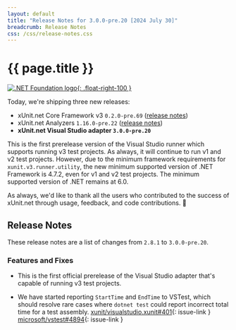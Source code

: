 ```yaml
---
layout: default
title: "Release Notes for 3.0.0-pre.20 [2024 July 30]"
breadcrumb: Release Notes
css: /css/release-notes.css
---
```


# {{ page.title }}

[![.NET Foundation logo](https://raw.githubusercontent.com/xunit/media/main/dotnet-foundation.svg){: .float-right-100 }](https://dotnetfoundation.org/projects/project-detail/xunit)

Today, we're shipping three new releases:

* xUnit.net Core Framework v3 `0.2.0-pre.69` ([release notes](/releases/v3/0.2.0-pre.69))
* xUnit.net Analyzers `1.16.0-pre.22` ([release notes](/releases/analyzers/1.16.0-pre.22))
* **xUnit.net Visual Studio adapter `3.0.0-pre.20`**

This is the first prerelease version of the Visual Studio runner which supports running v3 test projects. As always, it will continue to run v1 and v2 test projects. However, due to the minimum framework requirements for `xunit.v3.runner.utility`, the new minimum supported version of .NET Framework is 4.7.2, even for v1 and v2 test projects. The minimum supported version of .NET remains at 6.0.

As always, we'd like to thank all the users who contributed to the success of xUnit.net through usage, feedback, and code contributions. 🎉

## Release Notes

These release notes are a list of changes from `2.8.1` to `3.0.0-pre.20`.

### Features and Fixes

* This is the first official prerelease of the Visual Studio adapter that's capable of running v3 test projects.

* We have started reporting `StartTime` and `EndTime` to VSTest, which should resolve rare cases where `dotnet test` could report incorrect total time for a test assembly. [xunit/visualstudio.xunit#401](https://github.com/xunit/visualstudio.xunit/issues/401){: issue-link } [microsoft/vstest#4894](https://github.com/microsoft/vstest/issues/4894){: issue-link }

